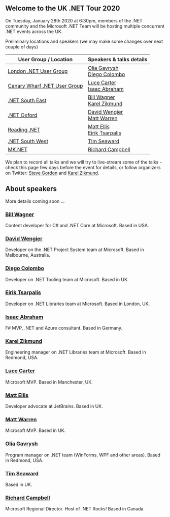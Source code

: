 ## Welcome to the UK .NET Tour 2020

On Tuesday, January 28th 2020 at 6:30pm, members of the .NET community and the Microsoft .NET Team will be hosting multiple concurrent .NET events across the UK.

Preliminary locations and speakers (we may make some changes over next couple of days)

| User Group / Location | Speakers & talks details |
|-----------------------|--------------------------|
| [London .NET User Group](https://www.meetup.com/London-NET-User-Group/) | [Olia Gavrysh](https://twitter.com/oliagavrysh) <br/> [Diego Colombo](https://twitter.com/colombod) |
| [Canary Wharf .NET User Group](https://www.meetup.com/Canary-Wharf-NET-User-Group/) | [Luce Carter](https://twitter.com/LuceCarter1) <br/> [Isaac Abraham](https://twitter.com/isaac_abraham) |
| [.NET South East](https://www.meetup.com/dotnetsoutheast/events/267244937/) | [Bill Wagner](https://twitter.com/billwagner) <br/> [Karel Zikmund](https://twitter.com/ziki_cz) |
| [.NET Oxford](https://www.meetup.com/dotnetoxford/events/267776292/) | [David Wengier](https://twitter.com/davidwengier) <br/> [Matt Warren](https://twitter.com/matthewwarren) |
| [Reading .NET](https://www.meetup.com/reading-dot-net/) | [Matt Ellis](https://twitter.com/citizenmatt) <br/> [Eirik Tsarpalis](https://twitter.com/eiriktsarpalis) |
| [.NET South West](https://www.meetup.com/dotnetsouthwest/) | [Tim Seaward](https://twitter.com/timseaw) |
| [MK.NET](https://www.meetup.com/Milton-Keynes-NET-Meetup-Group/events/266750126/) | [Richard Campbell](https://twitter.com/richcampbell) |

We plan to record all talks and we will try to live-stream some of the talks - check this page few days before the event for details, or follow organizers on Twitter: [Steve Gordon](https://twitter.com/stevejgordon) and [Karel Zikmund](https://twitter.com/ziki_cz).

## About speakers

More details coming soon ...

### [Bill Wagner](https://twitter.com/billwagner)

Content developer for C# and .NET Core at Microsoft. Based in USA.

### [David Wengier](https://twitter.com/davidwengier)

Developer on the .NET Project System team at Microsoft. Based in Melbourne, Australia.

### [Diego Colombo](https://twitter.com/colombod)

Developer on .NET Tooling team at Microsoft. Based in UK.

### [Eirik Tsarpalis](https://twitter.com/eiriktsarpalis)

Developer on .NET Libraries team at Microsoft. Based in London, UK.

### [Isaac Abraham](https://twitter.com/isaac_abraham)

F# MVP, .NET and Azure consultant. Based in Germany.

### [Karel Zikmund](https://twitter.com/ziki_cz)

Engineering manager on .NET Libraries team at Microsoft. Based in Redmond, USA.

### [Luce Carter](https://twitter.com/LuceCarter1)

Microsoft MVP. Based in Manchester, UK.

### [Matt Ellis](https://twitter.com/citizenmatt)

Developer advocate at JetBrains. Based in UK.

### [Matt Warren](https://twitter.com/matthewwarren)

Microsoft MVP. Based in UK.

### [Olia Gavrysh](https://twitter.com/oliagavrysh)

Program manager on .NET team (WinForms, WPF and other areas). Based in Redmond, USA.

### [Tim Seaward](https://twitter.com/timseaw)

Based in UK.

### [Richard Campbell](https://twitter.com/richcampbell)

Microsoft Regional Director. Host of .NET Rocks! Based in Canada.
